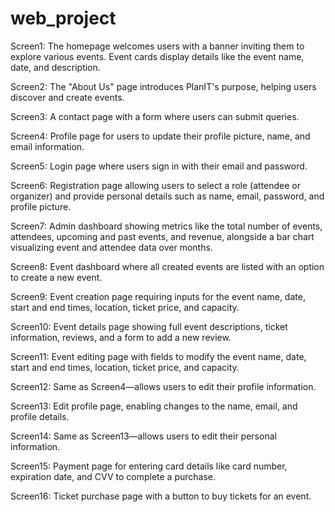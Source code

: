 # web_project

Screen1: The homepage welcomes users with a banner inviting them to explore various events. Event cards display details like the event name, date, and description.

Screen2: The "About Us" page introduces PlanIT's purpose, helping users discover and create events.

Screen3: A contact page with a form where users can submit queries.

Screen4: Profile page for users to update their profile picture, name, and email information.

Screen5: Login page where users sign in with their email and password.

Screen6: Registration page allowing users to select a role (attendee or organizer) and provide personal details such as name, email, password, and profile picture.

Screen7: Admin dashboard showing metrics like the total number of events, attendees, upcoming and past events, and revenue, alongside a bar chart visualizing event and attendee data over months.

Screen8: Event dashboard where all created events are listed with an option to create a new event.

Screen9: Event creation page requiring inputs for the event name, date, start and end times, location, ticket price, and capacity.

Screen10: Event details page showing full event descriptions, ticket information, reviews, and a form to add a new review.

Screen11: Event editing page with fields to modify the event name, date, start and end times, location, ticket price, and capacity.

Screen12: Same as Screen4—allows users to edit their profile information.

Screen13: Edit profile page, enabling changes to the name, email, and profile details.

Screen14: Same as Screen13—allows users to edit their personal information.

Screen15: Payment page for entering card details like card number, expiration date, and CVV to complete a purchase.

Screen16: Ticket purchase page with a button to buy tickets for an event.
